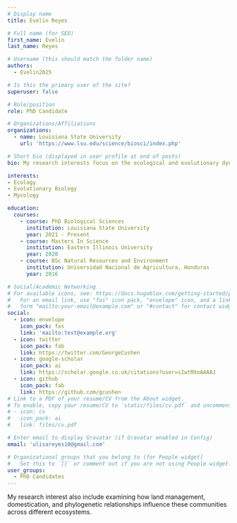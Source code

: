 ```yaml
---
# Display name
title: Evelin Reyes

# Full name (for SEO)
first_name: Evelin
last_name: Reyes

# Username (this should match the folder name)
authors:
  - Evelin2025

# Is this the primary user of the site?
superuser: false

# Role/position
role: PhD Candidate

# Organizations/Affiliations
organizations:
  - name: Louisiana State University
    url: 'https://www.lsu.edu/science/biosci/index.php'

# Short bio (displayed in user profile at end of posts)
bio: My research interests focus on the ecological and evolutionary dynamics of fungal communities.

interests:
- Ecology
- Evolutionary Biology
- Mycology

education:
  courses:
    - course: PhD Biological Sciences
      institution: Louisiana State University
      year: 2021 - Present
    - course: Masters In Science 
      institution: Eastern Illinois University
      year: 2020
    - course: BSc Natural Resources and Environment 
      institution: Universidad Nacional de Agricultura, Honduras
      year: 2016

# Social/Academic Networking
# For available icons, see: https://docs.hugoblox.com/getting-started/page-builder/#icons
#   For an email link, use "fas" icon pack, "envelope" icon, and a link in the
#   form "mailto:your-email@example.com" or "#contact" for contact widget.
social:
  - icon: envelope
    icon_pack: fas
    link: 'mailto:test@example.org'
  - icon: twitter
    icon_pack: fab
    link: https://twitter.com/GeorgeCushen
  - icon: google-scholar
    icon_pack: ai
    link: https://scholar.google.co.uk/citations?user=sIwtMXoAAAAJ
  - icon: github
    icon_pack: fab
    link: https://github.com/gcushen
# Link to a PDF of your resume/CV from the About widget.
# To enable, copy your resume/CV to `static/files/cv.pdf` and uncomment the lines below.
# - icon: cv
#   icon_pack: ai
#   link: files/cv.pdf

# Enter email to display Gravatar (if Gravatar enabled in Config)
email: 'ulisareyes10@gmail.com'

# Organizational groups that you belong to (for People widget)
#   Set this to `[]` or comment out if you are not using People widget.
user_groups:
  - PhD Candidates
---
```


My research interest also include examining how land management, domestication, and phylogenetic relationships influence these communities across different ecosystems.

